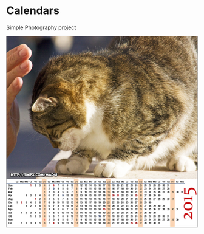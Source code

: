 Calendars
=========

Simple Photography project

![2015](https://raw.githubusercontent.com/mad4j/calendars/master/calendar-2015.jpg)
